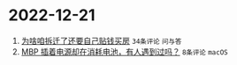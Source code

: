 # 2022-12-21

1. [为啥咱拆迁了还要自己贴钱买房](https://www.v2ex.com/t/903844) `34条评论` `问与答`
1. [MBP 插着电源却在消耗电池，有人遇到过吗？](https://www.v2ex.com/t/903842) `8条评论` `macOS`

